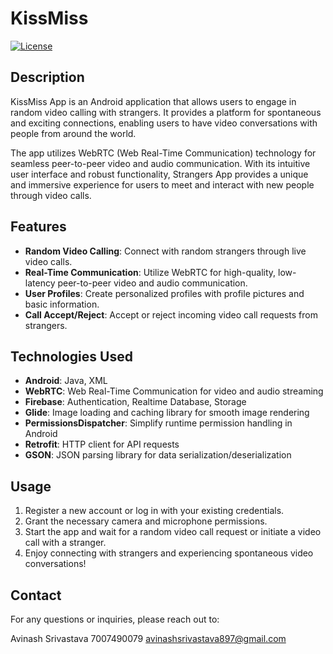# KissMiss

[![License](https://img.shields.io/badge/License-MIT-blue.svg)](https://opensource.org/licenses/MIT)

## Description

KissMiss App is an Android application that allows users to engage in random video calling with strangers. It provides a platform for spontaneous and exciting connections, enabling users to have video conversations with people from around the world.

The app utilizes WebRTC (Web Real-Time Communication) technology for seamless peer-to-peer video and audio communication. With its intuitive user interface and robust functionality, Strangers App provides a unique and immersive experience for users to meet and interact with new people through video calls.

## Features

- **Random Video Calling**: Connect with random strangers through live video calls.
- **Real-Time Communication**: Utilize WebRTC for high-quality, low-latency peer-to-peer video and audio communication.
- **User Profiles**: Create personalized profiles with profile pictures and basic information.
- **Call Accept/Reject**: Accept or reject incoming video call requests from strangers.

## Technologies Used

- **Android**: Java, XML
- **WebRTC**: Web Real-Time Communication for video and audio streaming
- **Firebase**: Authentication, Realtime Database, Storage
- **Glide**: Image loading and caching library for smooth image rendering
- **PermissionsDispatcher**: Simplify runtime permission handling in Android
- **Retrofit**: HTTP client for API requests
- **GSON**: JSON parsing library for data serialization/deserialization

## Usage

1. Register a new account or log in with your existing credentials.
2. Grant the necessary camera and microphone permissions.
3. Start the app and wait for a random video call request or initiate a video call with a stranger.
4. Enjoy connecting with strangers and experiencing spontaneous video conversations!


## Contact

For any questions or inquiries, please reach out to:

Avinash Srivastava
7007490079
avinashsrivastava897@gmail.com
